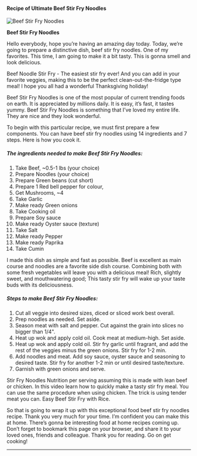             

#### Recipe of Ultimate Beef Stir Fry Noodles

![Beef Stir Fry Noodles](https://img-global.cpcdn.com/recipes/9d87262dc84599f9/751x532cq70/beef-stir-fry-noodles-recipe-main-photo.jpg)

**Beef Stir Fry Noodles**

Hello everybody, hope you’re having an amazing day today. Today, we’re going to prepare a distinctive dish, beef stir fry noodles. One of my favorites. This time, I am going to make it a bit tasty. This is gonna smell and look delicious.

Beef Noodle Stir Fry - The easiest stir fry ever! And you can add in your favorite veggies, making this to be the perfect clean-out-the-fridge type meal! I hope you all had a wonderful Thanksgiving holiday!

Beef Stir Fry Noodles is one of the most popular of current trending foods on earth. It is appreciated by millions daily. It is easy, it’s fast, it tastes yummy. Beef Stir Fry Noodles is something that I’ve loved my entire life. They are nice and they look wonderful.

To begin with this particular recipe, we must first prepare a few components. You can have beef stir fry noodles using 14 ingredients and 7 steps. Here is how you cook it.

##### The ingredients needed to make Beef Stir Fry Noodles:

1.  Take Beef, ~0.5-1 lbs (your choice)
2.  Prepare Noodles (your choice)
3.  Prepare Green beans (cut short)
4.  Prepare 1 Red bell pepper for colour,
5.  Get Mushrooms, ~4
6.  Take Garlic
7.  Make ready Green onions
8.  Take Cooking oil
9.  Prepare Soy sauce
10.  Make ready Oyster sauce (texture)
11.  Take Salt
12.  Make ready Pepper
13.  Make ready Paprika
14.  Take Cumin

I made this dish as simple and fast as possible. Beef is excellent as main course and noodles are a favorite side dish course. Combining both with some fresh vegetables will leave you with a delicious meal! Rich, slightly sweet, and mouthwatering good; This tasty stir fry will wake up your taste buds with its deliciousness.

##### Steps to make Beef Stir Fry Noodles:

1.  Cut all veggie into desired sizes, diced or sliced work best overall.
2.  Prep noodles as needed. Set aside.
3.  Season meat with salt and pepper. Cut against the grain into slices no bigger than 1/4".
4.  Heat up wok and apply cold oil. Cook meat at medium-high. Set aside.
5.  Heat up wok and apply cold oil. Stir fry garlic until fragrant, and add the rest of the veggies minus the green onions. Stir fry for 1-2 min.
6.  Add noodles and meat. Add soy sauce, oyster sauce and seasoning to desired taste. Stir fry for another 1-2 min or until desired taste/texture.
7.  Garnish with green onions and serve.

Stir Fry Noodles Nutrition per serving assuming this is made with lean beef or chicken. In this video learn how to quickly make a tasty stir fry meal. You can use the same procedure when using chicken. The trick is using tender meat you can. Easy Beef Stir Fry with Rice.

So that is going to wrap it up with this exceptional food beef stir fry noodles recipe. Thank you very much for your time. I’m confident you can make this at home. There’s gonna be interesting food at home recipes coming up. Don’t forget to bookmark this page on your browser, and share it to your loved ones, friends and colleague. Thank you for reading. Go on get cooking!

* * *